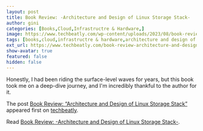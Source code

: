 ```yaml
---
layout: post
title: Book Review: -Architecture and Design of Linux Storage Stack-
author: gini
categories: [Books,Cloud,Infrastructre & Hardware,]
image: https://www.techbeatly.com/wp-content/uploads/2023/08/book-review-architecture-and-design-of-linux-storage-stack-1024x812.jpeg
tags: [books,cloud,infrastructre & hardware,architecture and design of linux storage stack,book review,books,linux storage book,storage book,]
ext_url: https://www.techbeatly.com/book-review-architecture-and-design-of-linux-storage-stack/
show-avatar: true
featured: false
hidden: false
---
```


<p>Honestly, I had been riding the surface-level waves for years, but this book took me on a deep-dive journey, and I'm incredibly thankful to the author for it.</p>
<p>The post <a href="https://www.techbeatly.com/book-review-architecture-and-design-of-linux-storage-stack/">Book Review: &#8220;Architecture and Design of Linux Storage Stack&#8221;</a> appeared first on <a href="https://www.techbeatly.com">techbeatly</a>.</p>

Read [Book Review: -Architecture and Design of Linux Storage Stack-](https://www.techbeatly.com/book-review-architecture-and-design-of-linux-storage-stack/).